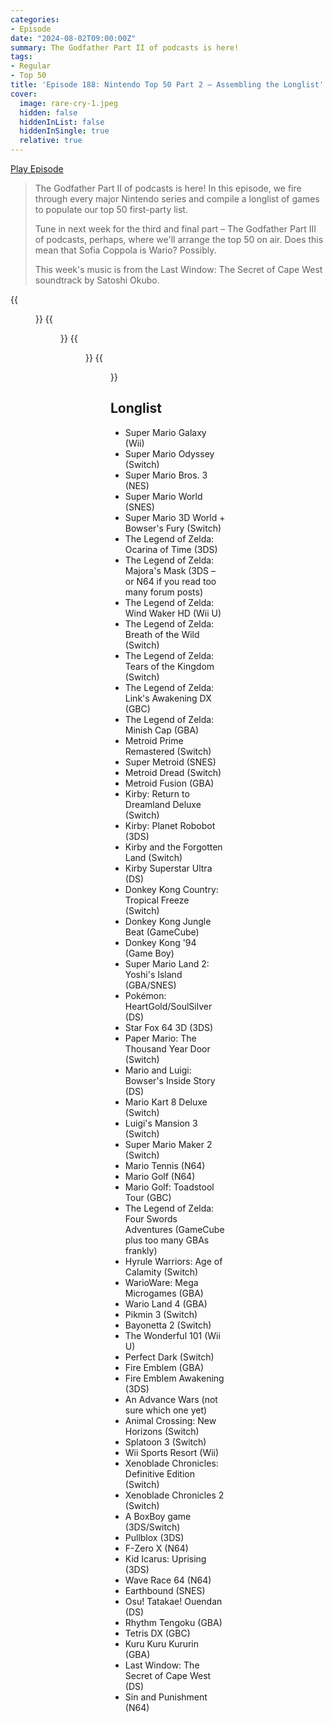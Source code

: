```yaml
---
categories:
- Episode
date: "2024-08-02T09:00:00Z"
summary: The Godfather Part II of podcasts is here!
tags:
- Regular
- Top 50
title: 'Episode 188: Nintendo Top 50 Part 2 – Assembling the Longlist'
cover: 
  image: rare-cry-1.jpeg
  hidden: false
  hiddenInList: false
  hiddenInSingle: true
  relative: true
---
```


[Play Episode](https://www.patreon.com/posts/episode-188-top-109286451)
> The Godfather Part II of podcasts is here! In this episode, we fire through every major Nintendo series and compile a longlist of games to populate our top 50 first-party list.
>
> Tune in next week for the third and final part – The Godfather Part III of podcasts, perhaps, where we'll arrange the top 50 on air. Does this mean that Sofia Coppola is Wario? Possibly.
>
> This week's music is from the Last Window: The Secret of Cape West soundtrack by Satoshi Okubo.

{{<figure 
    src="top-50.jpeg" 
    alt="Top 50" >}}
{{<figure 
    src="rare-cry-1.jpeg" 
    alt="Rare Cry" >}}
{{<figure 
    src="rare-cry-2.jpeg" 
    alt="Rare Cry" >}}
{{<figure 
    src="boys-across-the-river.jpeg" 
    caption="I’m glad Apple Intelligence knows they should be capitalised." 
    alt="The Boys Across The River">}}

## Longlist

- Super Mario Galaxy (Wii)
- Super Mario Odyssey (Switch)
- Super Mario Bros. 3 (NES)
- Super Mario World (SNES)
- Super Mario 3D World + Bowser's Fury (Switch)
- The Legend of Zelda: Ocarina of Time (3DS)
- The Legend of Zelda: Majora's Mask (3DS – or N64 if you read too many forum posts)
- The Legend of Zelda: Wind Waker HD (Wii U)
- The Legend of Zelda: Breath of the Wild (Switch)
- The Legend of Zelda: Tears of the Kingdom (Switch)
- The Legend of Zelda: Link's Awakening DX (GBC)
- The Legend of Zelda: Minish Cap (GBA)
- Metroid Prime Remastered (Switch)
- Super Metroid (SNES)
- Metroid Dread (Switch)
- Metroid Fusion (GBA)
- Kirby: Return to Dreamland Deluxe (Switch)
- Kirby: Planet Robobot (3DS)
- Kirby and the Forgotten Land (Switch)
- Kirby Superstar Ultra (DS)
- Donkey Kong Country: Tropical Freeze (Switch)
- Donkey Kong Jungle Beat (GameCube)
- Donkey Kong '94 (Game Boy)
- Super Mario Land 2: Yoshi's Island (GBA/SNES)
- Pokémon: HeartGold/SoulSilver (DS)
- Star Fox 64 3D (3DS)
- Paper Mario: The Thousand Year Door (Switch)
- Mario and Luigi: Bowser's Inside Story (DS)
- Mario Kart 8 Deluxe (Switch)
- Luigi's Mansion 3 (Switch)
- Super Mario Maker 2 (Switch)
- Mario Tennis (N64)
- Mario Golf (N64)
- Mario Golf: Toadstool Tour (GBC)
- The Legend of Zelda: Four Swords Adventures (GameCube plus too many GBAs frankly)
- Hyrule Warriors: Age of Calamity (Switch)
- WarioWare: Mega Microgames (GBA)
- Wario Land 4 (GBA)
- Pikmin 3 (Switch)
- Bayonetta 2 (Switch)
- The Wonderful 101 (Wii U)
- Perfect Dark (Switch)
- Fire Emblem (GBA)
- Fire Emblem Awakening (3DS)
- An Advance Wars (not sure which one yet)
- Animal Crossing: New Horizons (Switch)
- Splatoon 3 (Switch)
- Wii Sports Resort (Wii)
- Xenoblade Chronicles: Definitive Edition (Switch)
- Xenoblade Chronicles 2 (Switch)
- A BoxBoy game (3DS/Switch)
- Pullblox (3DS)
- F-Zero X (N64)
- Kid Icarus: Uprising (3DS)
- Wave Race 64 (N64)
- Earthbound (SNES)
- Osu! Tatakae! Ouendan (DS)
- Rhythm Tengoku (GBA)
- Tetris DX (GBC)
- Kuru Kuru Kururin (GBA)
- Last Window: The Secret of Cape West (DS)
- Sin and Punishment (N64)